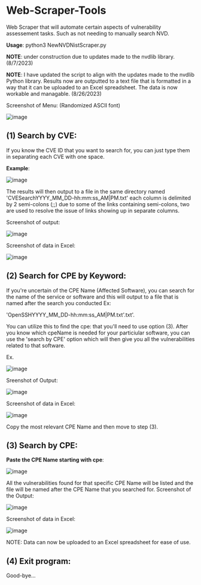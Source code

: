# Web-Scraper-Tools
Web Scraper that will automate certain aspects of vulnerability assessement tasks.
Such as not needing to manually search NVD. 

<strong>Usage</strong>: python3 NewNVDNistScraper.py

<p><strong>NOTE</strong>: under construction due to updates made to the nvdlib library. (8/7/2023)</p>

<p><strong>NOTE</strong>: I have updated the script to align with the updates made to the nvdlib Python library.
      Results now are outputted to a text file that is formatted in a way that it can be 
      uploaded to an Excel spreadsheet. The data is now workable and managable. (8/26/2023)</p>
      

Screenshot of Menu: (Randomized ASCII font)

![image](https://user-images.githubusercontent.com/102625690/160985225-90e53470-f35c-4e3c-b0d0-a977b2babbc5.png)



<h2>(1) Search by CVE:</h2>

If you know the CVE ID that you want to search for, you can just type them in separating each CVE with one space.

<strong>Example</strong>:

![image](https://github.com/theCyberLeech/Web-Scraper-Tools/assets/102625690/7f713aae-3719-42ab-8e8e-b9d0bb072518)


The results will then output to a file in the same directory named 'CVESearchYYYY_MM_DD-hh:mm:ss_AM|PM.txt'
each column is delimited by 2 semi-colons (;;) due to some of the links containing semi-colons, two are used to resolve
the issue of links showing up in separate columns.

Screenshot of output:

![image](https://github.com/theCyberLeech/Web-Scraper-Tools/assets/102625690/fe67722d-e32a-4736-ab02-284bc42d9a82)

Screenshot of data in Excel:

![image](https://github.com/theCyberLeech/Web-Scraper-Tools/assets/102625690/289be37e-0283-46e7-bc84-c1e6cc93019a)

<h2>(2) Search for CPE by Keyword:</h2>

If you're uncertain of the CPE Name (Affected Software), you can search for the name of the service or software and this will output to a file that is named after the search you conducted Ex:

'OpenSSHYYYY_MM_DD-hh:mm:ss_AM|PM.txt'.txt'. 

You can utilize this to find the cpe: that you'll need to use option (3). After you know 
which cpeName is needed for your particiular software, you can use the 'search by CPE' option which will then give you all the vulnerabilities related to that software.

Ex.

![image](https://github.com/theCyberLeech/Web-Scraper-Tools/assets/102625690/ac2155e2-7881-4fdf-96b9-f97db7150508)


Sreenshot of Output:

![image](https://github.com/theCyberLeech/Web-Scraper-Tools/assets/102625690/d4c492ed-2d08-4692-b8c7-ea7202ed4806)

Screenshot of data in Excel:

![image](https://github.com/theCyberLeech/Web-Scraper-Tools/assets/102625690/641f908b-2030-4135-ab80-dd30216069d0)


<p>Copy the most relevant CPE Name and then move to step (3).</p>

<h2>(3) Search by CPE:</h2>

<strong>Paste the CPE Name starting with cpe</strong>:

![image](https://github.com/theCyberLeech/Web-Scraper-Tools/assets/102625690/79e43f4c-8385-4b29-95fd-54fd95e50d60)


All the vulnerabilities found for that specific CPE Name will be listed and the file will be named after the CPE Name that you searched for.
Screenshot of the Output:

![image](https://github.com/theCyberLeech/Web-Scraper-Tools/assets/102625690/b1adbcac-f50d-4e82-8ac9-e3bb563e55f6)

Screenshot of data in Excel:

![image](https://github.com/theCyberLeech/Web-Scraper-Tools/assets/102625690/67296e34-71c7-4621-bfc1-48a3f60d6848)


NOTE: Data can now be uploaded to an Excel spreadsheet for ease of use.

<h2>(4) Exit program:</h2>

Good-bye...




